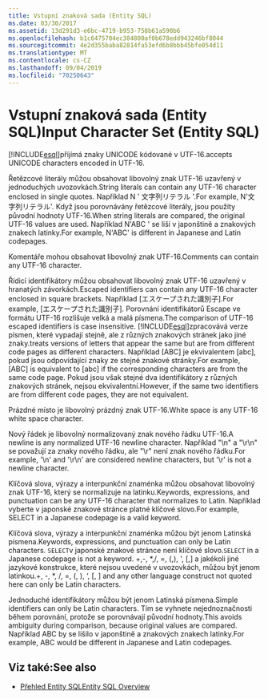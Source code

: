 ```yaml
---
title: Vstupní znaková sada (Entity SQL)
ms.date: 03/30/2017
ms.assetid: 13d291d3-e6bc-4719-b953-758b61a590b6
ms.openlocfilehash: b1c6475704ec384800af0b678edd943246bf8044
ms.sourcegitcommit: 4e2d355baba82814fa53efd6b8bbb45bfe054d11
ms.translationtype: MT
ms.contentlocale: cs-CZ
ms.lasthandoff: 09/04/2019
ms.locfileid: "70250643"
---
```

# <a name="input-character-set-entity-sql"></a><span data-ttu-id="781f1-102">Vstupní znaková sada (Entity SQL)</span><span class="sxs-lookup"><span data-stu-id="781f1-102">Input Character Set (Entity SQL)</span></span>
[!INCLUDE[esql](../../../../../../includes/esql-md.md)]<span data-ttu-id="781f1-103">přijímá znaky UNICODE kódované v UTF-16.</span><span class="sxs-lookup"><span data-stu-id="781f1-103">accepts UNICODE characters encoded in UTF-16.</span></span>  
  
 <span data-ttu-id="781f1-104">Řetězcové literály můžou obsahovat libovolný znak UTF-16 uzavřený v jednoduchých uvozovkách.</span><span class="sxs-lookup"><span data-stu-id="781f1-104">String literals can contain any UTF-16 character enclosed in single quotes.</span></span> <span data-ttu-id="781f1-105">Například N ' 文字列リテラル '.</span><span class="sxs-lookup"><span data-stu-id="781f1-105">For example, N'文字列リテラル'.</span></span> <span data-ttu-id="781f1-106">Když jsou porovnávány řetězcové literály, jsou použity původní hodnoty UTF-16.</span><span class="sxs-lookup"><span data-stu-id="781f1-106">When string literals are compared, the original UTF-16 values are used.</span></span> <span data-ttu-id="781f1-107">Například N'ABC ' se liší v japonštině a znakových znakech latinky.</span><span class="sxs-lookup"><span data-stu-id="781f1-107">For example, N'ABC' is different in Japanese and Latin codepages.</span></span>  
  
 <span data-ttu-id="781f1-108">Komentáře mohou obsahovat libovolný znak UTF-16.</span><span class="sxs-lookup"><span data-stu-id="781f1-108">Comments can contain any UTF-16 character.</span></span>  
  
 <span data-ttu-id="781f1-109">Řídicí identifikátory můžou obsahovat libovolný znak UTF-16 uzavřený v hranatých závorkách.</span><span class="sxs-lookup"><span data-stu-id="781f1-109">Escaped identifiers can contain any UTF-16 character enclosed in square brackets.</span></span> <span data-ttu-id="781f1-110">Například [エスケープされた識別子].</span><span class="sxs-lookup"><span data-stu-id="781f1-110">For example, [エスケープされた識別子].</span></span> <span data-ttu-id="781f1-111">Porovnání identifikátorů Escape ve formátu UTF-16 rozlišuje velká a malá písmena.</span><span class="sxs-lookup"><span data-stu-id="781f1-111">The comparison of UTF-16 escaped identifiers is case insensitive.</span></span> [!INCLUDE[esql](../../../../../../includes/esql-md.md)]<span data-ttu-id="781f1-112">zpracovává verze písmen, které vypadají stejně, ale z různých znakových stránek jako jiné znaky.</span><span class="sxs-lookup"><span data-stu-id="781f1-112">treats versions of letters that appear the same but are from different code pages as different characters.</span></span> <span data-ttu-id="781f1-113">Například [ABC] je ekvivalentem [abc], pokud jsou odpovídající znaky ze stejné znakové stránky.</span><span class="sxs-lookup"><span data-stu-id="781f1-113">For example, [ABC] is equivalent to [abc] if the corresponding characters are from the same code page.</span></span> <span data-ttu-id="781f1-114">Pokud jsou však stejné dva identifikátory z různých znakových stránek, nejsou ekvivalentní.</span><span class="sxs-lookup"><span data-stu-id="781f1-114">However, if the same two identifiers are from different code pages, they are not equivalent.</span></span>  
  
 <span data-ttu-id="781f1-115">Prázdné místo je libovolný prázdný znak UTF-16.</span><span class="sxs-lookup"><span data-stu-id="781f1-115">White space is any UTF-16 white space character.</span></span>  
  
 <span data-ttu-id="781f1-116">Nový řádek je libovolný normalizovaný znak nového řádku UTF-16.</span><span class="sxs-lookup"><span data-stu-id="781f1-116">A newline is any normalized UTF-16 newline character.</span></span> <span data-ttu-id="781f1-117">Například "\n" a "\r\n" se považují za znaky nového řádku, ale "\r" není znak nového řádku.</span><span class="sxs-lookup"><span data-stu-id="781f1-117">For example, '\n' and '\r\n' are considered newline characters, but '\r' is not a newline character.</span></span>  
  
 <span data-ttu-id="781f1-118">Klíčová slova, výrazy a interpunkční znaménka můžou obsahovat libovolný znak UTF-16, který se normalizuje na latinku.</span><span class="sxs-lookup"><span data-stu-id="781f1-118">Keywords, expressions, and punctuation can be any UTF-16 character that normalizes to Latin.</span></span> <span data-ttu-id="781f1-119">Například vyberte v japonské znakové stránce platné klíčové slovo.</span><span class="sxs-lookup"><span data-stu-id="781f1-119">For example, SELECT in a Japanese codepage is a valid keyword.</span></span>  
  
 <span data-ttu-id="781f1-120">Klíčová slova, výrazy a interpunkční znaménka můžou být jenom Latinská písmena.</span><span class="sxs-lookup"><span data-stu-id="781f1-120">Keywords, expressions, and punctuation can only be Latin characters.</span></span> <span data-ttu-id="781f1-121">`SELECT`v japonské znakové stránce není klíčové slovo.</span><span class="sxs-lookup"><span data-stu-id="781f1-121">`SELECT` in a Japanese codepage is not a keyword.</span></span> <span data-ttu-id="781f1-122">+,-, \*,/, =, (,), ', [,] a jakékoli jiné jazykové konstrukce, které nejsou uvedené v uvozovkách, můžou být jenom latinkou.</span><span class="sxs-lookup"><span data-stu-id="781f1-122">+, -, \*, /, =, (, ), ‘, [, ] and any other language construct not quoted here can only be Latin characters.</span></span>  
  
 <span data-ttu-id="781f1-123">Jednoduché identifikátory můžou být jenom Latinská písmena.</span><span class="sxs-lookup"><span data-stu-id="781f1-123">Simple identifiers can only be Latin characters.</span></span> <span data-ttu-id="781f1-124">Tím se vyhnete nejednoznačnosti během porovnání, protože se porovnávají původní hodnoty.</span><span class="sxs-lookup"><span data-stu-id="781f1-124">This avoids ambiguity during comparison, because original values are compared.</span></span> <span data-ttu-id="781f1-125">Například ABC by se lišilo v japonštině a znakových znakech latinky.</span><span class="sxs-lookup"><span data-stu-id="781f1-125">For example, ABC would be different in Japanese and Latin codepages.</span></span>  
  
## <a name="see-also"></a><span data-ttu-id="781f1-126">Viz také:</span><span class="sxs-lookup"><span data-stu-id="781f1-126">See also</span></span>

- [<span data-ttu-id="781f1-127">Přehled Entity SQL</span><span class="sxs-lookup"><span data-stu-id="781f1-127">Entity SQL Overview</span></span>](entity-sql-overview.md)
